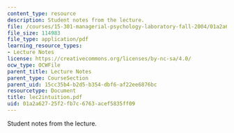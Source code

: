 ```yaml
---
content_type: resource
description: Student notes from the lecture.
file: /courses/15-301-managerial-psychology-laboratory-fall-2004/01a2a62725f2fb7c6763acef5835ff09_lec2intuition.pdf
file_size: 114983
file_type: application/pdf
learning_resource_types:
- Lecture Notes
license: https://creativecommons.org/licenses/by-nc-sa/4.0/
ocw_type: OCWFile
parent_title: Lecture Notes
parent_type: CourseSection
parent_uid: 15cc35b4-b2d5-b354-dbf6-af22ee6876bc
resourcetype: Document
title: lec2intuition.pdf
uid: 01a2a627-25f2-fb7c-6763-acef5835ff09
---
```

Student notes from the lecture.